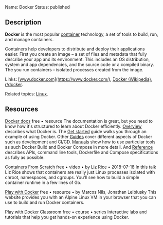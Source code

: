 Name: Docker
Status: published

## Description

**Docker** is the most popular [container](https://en.wikipedia.org/wiki/OS-level_virtualization) technology, a set of tools to build, run, and manage containers.

Containers help developers to distribute and deploy their applications easier. First you create an image – a set of files and metadata that fully describe your app and its environment. This includes an OS distribution, system and app dependencies, and the source code or a compiled binary. The you run containers – isolated processes created from the image.

Links: [www.docker.com](https://www.docker.com/), [Docker (Wikipedia)](https://en.wikipedia.org/wiki/Docker_(software)), [r/docker](https://www.reddit.com/r/docker/).

Related topics: [Linux](/topics/linux/).

## Resources

[Docker docs](https://docs.docker.com/)
free • resource
The documentation is great, but you need to know how it's structured to learn about Docker efficiently. [Overview](https://docs.docker.com/get-started/overview/) describes what Docker is. The [Get started](https://docs.docker.com/get-started/) guide walks you through an example of using Docker. Other [Guides](https://docs.docker.com/get-started/overview/) cover different aspects of Docker such as development and CI/CD. [Manuals](https://docs.docker.com/desktop/) show how to use particular tools as such Docker Build and Docker Compose in more detail. And [Reference](https://docs.docker.com/reference/) describes APIs, command line tools, Dockerfile and Compose specifications as fully as possible.

[Containers From Scratch](https://www.youtube.com/watch?v=8fi7uSYlOdc&t=1s)
free • video • by Liz Rice • 2018-07-18
In this talk Liz Rice shows that containers are really just Linux processes isolated with chroot, namespaces, and cgroups. You'll see how to build a simple container runtime in a few lines of Go.

[Play with Docker](https://labs.play-with-docker.com)
free • resource • by Marcos Nils, Jonathan Leibiusky
This website provides you with an Alpine Linux VM in your browser that you can use to build and run Docker containers.

[Play with Docker Classroom](https://training.play-with-docker.com)
free • course • series
Interactive labs and tutorials that help you get hands-on experience using Docker.
